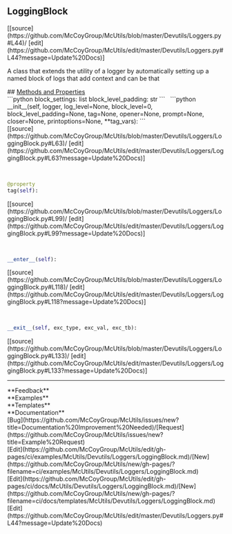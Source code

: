 ## <a id="McUtils.Devutils.Loggers.LoggingBlock">LoggingBlock</a> 

<div class="docs-source-link" markdown="1">
[[source](https://github.com/McCoyGroup/McUtils/blob/master/Devutils/Loggers.py#L44)/
[edit](https://github.com/McCoyGroup/McUtils/edit/master/Devutils/Loggers.py#L44?message=Update%20Docs)]
</div>

A class that extends the utility of a logger by automatically setting up a
named block of logs that add context and can be
that







<div class="collapsible-section">
 <div class="collapsible-section collapsible-section-header" markdown="1">
## <a class="collapse-link" data-toggle="collapse" href="#methods" markdown="1"> Methods and Properties</a> <a class="float-right" data-toggle="collapse" href="#methods"><i class="fa fa-chevron-down"></i></a>
 </div>
 <div class="collapsible-section collapsible-section-body collapse show" id="methods" markdown="1">
 ```python
block_settings: list
block_level_padding: str
```
<a id="McUtils.Devutils.Loggers.LoggingBlock.__init__" class="docs-object-method">&nbsp;</a> 
```python
__init__(self, logger, log_level=None, block_level=0, block_level_padding=None, tag=None, opener=None, prompt=None, closer=None, printoptions=None, **tag_vars): 
```
<div class="docs-source-link" markdown="1">
[[source](https://github.com/McCoyGroup/McUtils/blob/master/Devutils/Loggers/LoggingBlock.py#L63)/
[edit](https://github.com/McCoyGroup/McUtils/edit/master/Devutils/Loggers/LoggingBlock.py#L63?message=Update%20Docs)]
</div>


<a id="McUtils.Devutils.Loggers.LoggingBlock.tag" class="docs-object-method">&nbsp;</a> 
```python
@property
tag(self): 
```
<div class="docs-source-link" markdown="1">
[[source](https://github.com/McCoyGroup/McUtils/blob/master/Devutils/Loggers/LoggingBlock.py#L99)/
[edit](https://github.com/McCoyGroup/McUtils/edit/master/Devutils/Loggers/LoggingBlock.py#L99?message=Update%20Docs)]
</div>


<a id="McUtils.Devutils.Loggers.LoggingBlock.__enter__" class="docs-object-method">&nbsp;</a> 
```python
__enter__(self): 
```
<div class="docs-source-link" markdown="1">
[[source](https://github.com/McCoyGroup/McUtils/blob/master/Devutils/Loggers/LoggingBlock.py#L118)/
[edit](https://github.com/McCoyGroup/McUtils/edit/master/Devutils/Loggers/LoggingBlock.py#L118?message=Update%20Docs)]
</div>


<a id="McUtils.Devutils.Loggers.LoggingBlock.__exit__" class="docs-object-method">&nbsp;</a> 
```python
__exit__(self, exc_type, exc_val, exc_tb): 
```
<div class="docs-source-link" markdown="1">
[[source](https://github.com/McCoyGroup/McUtils/blob/master/Devutils/Loggers/LoggingBlock.py#L133)/
[edit](https://github.com/McCoyGroup/McUtils/edit/master/Devutils/Loggers/LoggingBlock.py#L133?message=Update%20Docs)]
</div>
 </div>
</div>












---


<div markdown="1" class="text-secondary">
<div class="container">
  <div class="row">
   <div class="col" markdown="1">
**Feedback**   
</div>
   <div class="col" markdown="1">
**Examples**   
</div>
   <div class="col" markdown="1">
**Templates**   
</div>
   <div class="col" markdown="1">
**Documentation**   
</div>
   <div class="col" markdown="1">
   
</div>
   <div class="col" markdown="1">
   
</div>
   <div class="col" markdown="1">
   
</div>
</div>
  <div class="row">
   <div class="col" markdown="1">
[Bug](https://github.com/McCoyGroup/McUtils/issues/new?title=Documentation%20Improvement%20Needed)/[Request](https://github.com/McCoyGroup/McUtils/issues/new?title=Example%20Request)   
</div>
   <div class="col" markdown="1">
[Edit](https://github.com/McCoyGroup/McUtils/edit/gh-pages/ci/examples/McUtils/Devutils/Loggers/LoggingBlock.md)/[New](https://github.com/McCoyGroup/McUtils/new/gh-pages/?filename=ci/examples/McUtils/Devutils/Loggers/LoggingBlock.md)   
</div>
   <div class="col" markdown="1">
[Edit](https://github.com/McCoyGroup/McUtils/edit/gh-pages/ci/docs/McUtils/Devutils/Loggers/LoggingBlock.md)/[New](https://github.com/McCoyGroup/McUtils/new/gh-pages/?filename=ci/docs/templates/McUtils/Devutils/Loggers/LoggingBlock.md)   
</div>
   <div class="col" markdown="1">
[Edit](https://github.com/McCoyGroup/McUtils/edit/master/Devutils/Loggers.py#L44?message=Update%20Docs)   
</div>
   <div class="col" markdown="1">
   
</div>
   <div class="col" markdown="1">
   
</div>
   <div class="col" markdown="1">
   
</div>
</div>
</div>
</div>